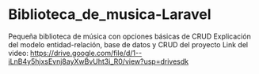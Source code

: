 # Biblioteca_de_musica-Laravel
Pequeña biblioteca de música con opciones básicas de CRUD
Explicación del modelo entidad-relación, base de datos y CRUD del proyecto
Link del video: https://drive.google.com/file/d/1--iLnB4y5hjxsEvnj8ayXwBvUht3i_R0/view?usp=drivesdk
